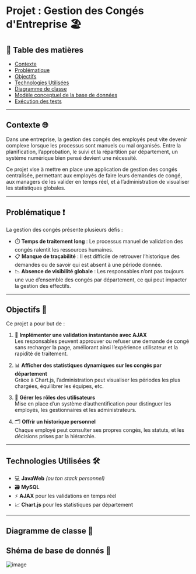# **Projet : Gestion des Congés d'Entreprise** 🏖️

## 📌 Table des matières  
- [Contexte](#contexte)  
- [Problématique](#problématique)  
- [Objectifs](#objectifs)  
- [Technologies Utilisées](#technologies-utilisées)  
- [Diagramme de classe](#diagramme-de-classe)  
- [Modèle conceptuel de la base de données](#modèle-conceptuel-de-la-base-de-données)  
- [Exécution des tests](#exécution-des-tests)  

---

## **Contexte** 🌐

Dans une entreprise, la gestion des congés des employés peut vite devenir complexe lorsque les processus sont manuels ou mal organisés. Entre la planification, l’approbation, le suivi et la répartition par département, un système numérique bien pensé devient une nécessité.  

Ce projet vise à mettre en place une application de gestion des congés centralisée, permettant aux employés de faire leurs demandes de congé, aux managers de les valider en temps réel, et à l’administration de visualiser les statistiques globales.

---

## **Problématique** ❗️

La gestion des congés présente plusieurs défis :

- ⏱️ **Temps de traitement long** : Le processus manuel de validation des congés ralentit les ressources humaines.  
- 📋 **Manque de traçabilité** : Il est difficile de retrouver l’historique des demandes ou de savoir qui est absent à une période donnée.  
- 📉 **Absence de visibilité globale** : Les responsables n’ont pas toujours une vue d’ensemble des congés par département, ce qui peut impacter la gestion des effectifs.

---

## **Objectifs** 🎯

Ce projet a pour but de :

1. 🔁 **Implémenter une validation instantanée avec AJAX**  
  Les responsables peuvent approuver ou refuser une demande de congé sans recharger la page, améliorant ainsi l’expérience utilisateur et la rapidité de traitement.

2. 📊 **Afficher des statistiques dynamiques sur les congés par département**  
   Grâce à Chart.js, l’administration peut visualiser les périodes les plus chargées, équilibrer les équipes, etc.

4. 👥 **Gérer les rôles des utilisateurs**  
   Mise en place d’un système d’authentification pour distinguer les employés, les gestionnaires et les administrateurs.

5. 🗂 **Offrir un historique personnel**  
   Chaque employé peut consulter ses propres congés, les statuts, et les décisions prises par la hiérarchie.

---

## **Technologies Utilisées** 🛠

- 💻 **JavaWeb** *(ou ton stack personnel)*  
- 🗃️ **MySQL**  
- ⚡ **AJAX** pour les validations en temps réel  
- 📈 **Chart.js** pour les statistiques par département  

---

## **Diagramme de classe** 🧩
## **Shéma de base de donnés** 🧩

![image](https://github.com/user-attachments/assets/4c18e59a-8691-47d2-b8d8-2f019e24e4cf)

